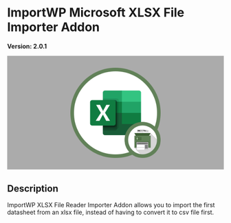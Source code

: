# ImportWP Microsoft XLSX File Importer Addon

**Version: 2.0.1**

![Microsoft XLSX File Importer Addon](./assets/iwp-addon-xlsx.png)

## Description

ImportWP XLSX File Reader Importer Addon allows you to import the first datasheet from an xlsx file, instead of having to convert it to csv file first.
